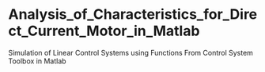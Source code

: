 # Analysis_of_Characteristics_for_Direct_Current_Motor_in_Matlab
Simulation of Linear Control Systems using Functions From Control System Toolbox in Matlab
